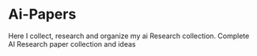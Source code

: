 # Ai-Papers
Here I collect, research and organize my ai Research collection. Complete AI Research paper collection and ideas

